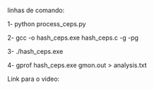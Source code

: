 linhas de comando:

1- python process_ceps.py

2- gcc -o hash_ceps.exe hash_ceps.c -g -pg

3- ./hash_ceps.exe

4- gprof hash_ceps.exe gmon.out > analysis.txt


Link para o video: 
